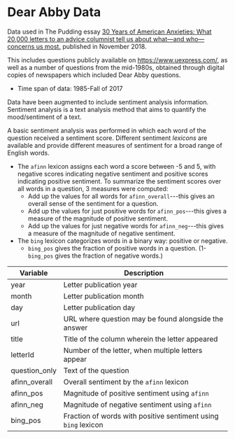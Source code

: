 # Dear Abby Data

Data used in The Pudding essay [30 Years of American Anxieties: What 20,000 letters to an advice columnist tell us about what—and who—concerns us most.](https://pudding.cool/2018/11/dearabby/) published in November 2018.

This includes questions publicly available on https://www.uexpress.com/, as well as a number of questions from the mid-1980s, obtained through digital copies of newspapers which included Dear Abby questions.

- Time span of data: 1985-Fall of 2017

Data have been augmented to include sentiment analysis information. Sentiment analysis is a text analysis method that aims to quantify the mood/sentiment of a text.

A basic sentiment analysis was performed in which each word of the question received a sentiment score. Different sentiment *lexicons* are available and provide different measures of sentiment for a broad range of English words.

- The `afinn` lexicon assigns each word a score between -5 and 5, with negative scores indicating negative sentiment and positive scores indicating positive sentiment. To summarize the sentiment scores over all words in a question, 3 measures were computed:
    - Add up the values for all words for `afinn_overall`---this gives an overall sense of the sentiment for a question.
    - Add up the values for just positive words for `afinn_pos`---this gives a measure of the magnitude of positive sentiment.
    - Add up the values for just negative words for `afinn_neg`---this gives a measure of the magnitude of negative sentiment.
- The `bing` lexicon categorizes words in a binary way: positive or negative.
    - `bing_pos` gives the fraction of positive words in a question. (1-`bing_pos` gives the fraction of negative words.)

| Variable      | Description                                          |
| ------------- | ---------------------------------------------------- |
| year          | Letter publication year                              |
| month         | Letter publication month                             |
| day           | Letter publication day                               |
| url           | URL where question may be found alongside the answer |
| title         | Title of the column wherein the letter appeared      |
| letterId      | Number of the letter, when multiple letters appear   |
| question_only | Text of the question                                 |
| afinn_overall | Overall sentiment by the `afinn` lexicon             |
| afinn_pos     | Magnitude of positive sentiment using `afinn`        |
| afinn_neg     | Magnitude of negative sentiment using `afinn`        |
| bing_pos      | Fraction of words with positive sentiment using `bing` lexicon        |
